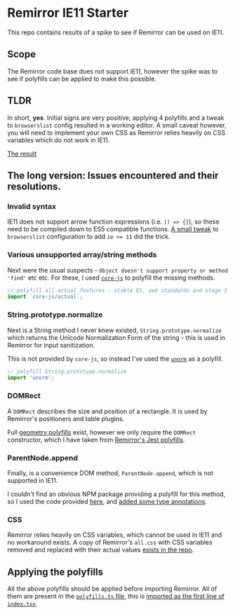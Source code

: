 # Remirror IE11 Starter

This repo contains results of a spike to see if Remirror can be used on IE11.

## Scope

The Remirror code base does not support IE11, however the spike was to see if polyfills can be applied to make this possible.

## TLDR

In short, **yes**. Initial signs are very positive, applying 4 polyfills and a tweak to `browserslist` config resulted in a working editor. A small caveat however, you will need to implement your own CSS as Remirror relies heavily on CSS variables which do not work in IE11.

[The result](https://whawker.github.io/remirror-ie11-starter/)

## The long version: Issues encountered and their resolutions.

### Invalid syntax

IE11 does not support arrow function expressions (i.e. `() => {}`), so these need to be compiled down to ES5 compatible functions. [A small tweak](https://github.com/whawker/remirror-ie11-starter/blob/main/package.json#L41) to `browserslist` configuration to add `ie >= 11` did the trick.

### Various unsupported array/string methods

Next were the usual suspects - `Object doesn't support property or method 'find'` etc etc. For these, I used [`core-js`](https://github.com/zloirock/core-js) to polyfill the missing methods.

```js
// polyfill all actual features - stable ES, web standards and stage 3 ES proposals:
import `core-js/actual`;
```

### String.prototype.normalize

Next is a String method I never knew existed, `String.prototype.normalize` which returns the Unicode Normalization Form of the string - this is used in Remirror for input sanitization.

This is not provided by `core-js`, so instead I've used the [`unorm`](https://github.com/walling/unorm) as a polyfill.

```js
// polyfill String.prototype.normalize
import 'unorm';
```

### DOMRect

A `DOMRect` describes the size and position of a rectangle. It is used by Remirror's positioners and table plugins.

Full [geometry polyfills](https://github.com/jarek-foksa/geometry-polyfill) exist, however we only require the `DOMRect` constructor, which I have taken from [Remirror's Jest polyfills](https://github.com/remirror/remirror/blob/a2ca7a83f35b3831b97817eb2cb38b1a82d60ab8/packages/jest-remirror/src/jsdom-polyfills.ts#L57-L79).

### ParentNode.append

Finally, is a convenience DOM method, `ParentNode.append`, which is not supported in IE11.

I couldn't find an obvious NPM package providing a polyfill for this method, so I used the code provided [here](https://docs.w3cub.com/dom/parentnode/append.html#Polyfill), and [added some type annotations](https://github.com/whawker/remirror-ie11-starter/blob/main/src/polyfills.ts#L6-L31).

### CSS

Remirror relies heavily on CSS variables, which cannot be used in IE11 and no workaround exists. A copy of Remirror's `all.css` with CSS variables removed and replaced with their actual values [exists in the repo](https://github.com/whawker/remirror-ie11-starter/blob/main/src/App.css).

## Applying the polyfills

All the above polyfills should be applied before importing Remirror. All of them are present in the [`polyfills.ts` file](https://github.com/whawker/remirror-ie11-starter/blob/main/src/polyfills.ts), this is [imported as the first line of `index.tsx`](https://github.com/whawker/remirror-ie11-starter/blob/main/src/index.tsx#L1).
